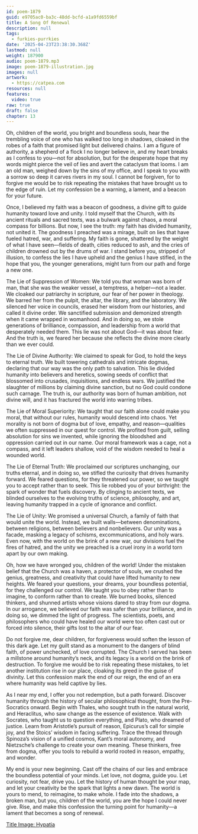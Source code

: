 ```yaml
---
id: poem-1879
guid: e9705ac0-ba3c-48dd-bcfd-a1a9fd6559bf
title: A Song Of Renewal
description: null
tags:
  - furkies-purrkies
date: '2025-04-23T23:38:30.368Z'
lastmod: null
weight: 187900
audio: poem-1879.mp3
image: poem-1879-illustration.jpg
images: null
artwork:
  - https://catpea.com
resources: null
features:
  video: true
raw: true
draft: false
chapter: 13
---
```


Oh, children of the world, you bright and boundless souls, hear the trembling voice of one who has walked too long in shadows, cloaked in the robes of a faith that promised light but delivered chains. I am a figure of authority, a shepherd of a flock I no longer believe in, and my heart breaks as I confess to you—not for absolution, but for the desperate hope that my words might pierce the veil of lies and avert the cataclysm that looms. I am an old man, weighed down by the sins of my office, and I speak to you with a sorrow so deep it carves rivers in my soul. I cannot be forgiven, for to forgive me would be to risk repeating the mistakes that have brought us to the edge of ruin. Let my confession be a warning, a lament, and a beacon for your future.

Once, I believed my faith was a beacon of goodness, a divine gift to guide humanity toward love and unity. I told myself that the Church, with its ancient rituals and sacred texts, was a bulwark against chaos, a moral compass for billions. But now, I see the truth: my faith has divided humanity, not united it. The goodness I preached was a mirage, built on lies that have fueled hatred, war, and suffering. My faith is gone, shattered by the weight of what I have seen—fields of death, cities reduced to ash, and the cries of children drowned out by the drums of war. I stand before you, stripped of illusion, to confess the lies I have upheld and the genius I have stifled, in the hope that you, the younger generations, might turn from our path and forge a new one.

The Lie of Suppression of Women: We told you that woman was born of man, that she was the weaker vessel, a temptress, a helper—not a leader. We cloaked our patriarchy in scripture, our fear of her power in theology. We barred her from the pulpit, the altar, the library, and the laboratory. We silenced her voice in councils, erased her wisdom from our histories, and called it divine order. We sanctified submission and demonized strength when it came wrapped in womanhood. And in doing so, we stole generations of brilliance, compassion, and leadership from a world that desperately needed them. This lie was not about God—it was about fear. And the truth is, we feared her because she reflects the divine more clearly than we ever could.

The Lie of Divine Authority: We claimed to speak for God, to hold the keys to eternal truth. We built towering cathedrals and intricate dogmas, declaring that our way was the only path to salvation. This lie divided humanity into believers and heretics, sowing seeds of conflict that blossomed into crusades, inquisitions, and endless wars. We justified the slaughter of millions by claiming divine sanction, but no God could condone such carnage. The truth is, our authority was born of human ambition, not divine will, and it has fractured the world into warring tribes.

The Lie of Moral Superiority: We taught that our faith alone could make you moral, that without our rules, humanity would descend into chaos. Yet morality is not born of dogma but of love, empathy, and reason—qualities we often suppressed in our quest for control. We profited from guilt, selling absolution for sins we invented, while ignoring the bloodshed and oppression carried out in our name. Our moral framework was a cage, not a compass, and it left leaders shallow, void of the wisdom needed to heal a wounded world.

The Lie of Eternal Truth: We proclaimed our scriptures unchanging, our truths eternal, and in doing so, we stifled the curiosity that drives humanity forward. We feared questions, for they threatened our power, so we taught you to accept rather than to seek. This lie robbed you of your birthright: the spark of wonder that fuels discovery. By clinging to ancient texts, we blinded ourselves to the evolving truths of science, philosophy, and art, leaving humanity trapped in a cycle of ignorance and conflict.

The Lie of Unity: We promised a universal Church, a family of faith that would unite the world. Instead, we built walls—between denominations, between religions, between believers and nonbelievers. Our unity was a facade, masking a legacy of schisms, excommunications, and holy wars. Even now, with the world on the brink of a new war, our divisions fuel the fires of hatred, and the unity we preached is a cruel irony in a world torn apart by our own making.

Oh, how we have wronged you, children of the world! Under the mistaken belief that the Church was a haven, a protector of souls, we crushed the genius, greatness, and creativity that could have lifted humanity to new heights. We feared your questions, your dreams, your boundless potential, for they challenged our control. We taught you to obey rather than to imagine, to conform rather than to create. We burned books, silenced thinkers, and shunned artists whose visions dared to stray from our dogma. In our arrogance, we believed our faith was safer than your brilliance, and in doing so, we dimmed the light of progress. The scientists, poets, and philosophers who could have healed our world were too often cast out or forced into silence, their gifts lost to the altar of our fear.

Do not forgive me, dear children, for forgiveness would soften the lesson of this dark age. Let my guilt stand as a monument to the dangers of blind faith, of power unchecked, of love corrupted. The Church I served has been a millstone around humanity’s neck, and its legacy is a world on the brink of destruction. To forgive me would be to risk repeating these mistakes, to let another institution rise in our place, cloaking its greed in the guise of divinity. Let this confession mark the end of our reign, the end of an era where humanity was held captive by lies.

As I near my end, I offer you not redemption, but a path forward. Discover humanity through the history of secular philosophical thought, from the Pre-Socratics onward. Begin with Thales, who sought truth in the natural world, and Heraclitus, who saw change as the essence of existence. Walk with Socrates, who taught us to question everything, and Plato, who dreamed of justice. Learn from Aristotle’s pursuit of reason, Epicurus’s call for simple joy, and the Stoics’ wisdom in facing suffering. Trace the thread through Spinoza’s vision of a unified cosmos, Kant’s moral autonomy, and Nietzsche’s challenge to create your own meaning. These thinkers, free from dogma, offer you tools to rebuild a world rooted in reason, empathy, and wonder.

My end is your new beginning. Cast off the chains of our lies and embrace the boundless potential of your minds. Let love, not dogma, guide you. Let curiosity, not fear, drive you. Let the history of human thought be your map, and let your creativity be the spark that lights a new dawn. The world is yours to mend, to reimagine, to make whole. I fade into the shadows, a broken man, but you, children of the world, you are the hope I could never give. Rise, and make this confession the turning point for humanity—a lament that becomes a song of renewal.

[Title Image: Hypatia][1]

[1]: https://en.wikipedia.org/wiki/Hypatia
